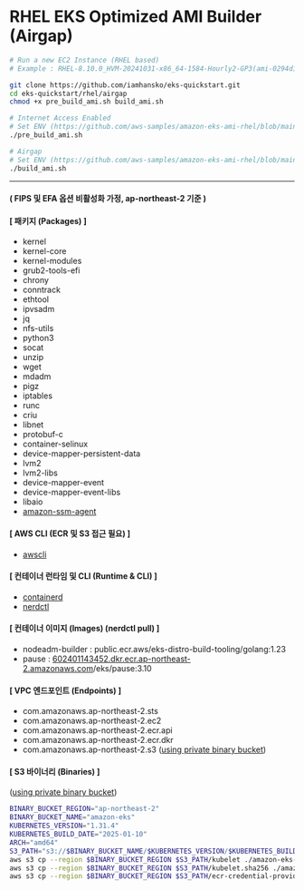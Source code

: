 # RHEL EKS Optimized AMI Builder (Airgap)

```bash
# Run a new EC2 Instance (RHEL based)
# Example : RHEL-8.10.0_HVM-20241031-x86_64-1584-Hourly2-GP3(ami-0294d1c0c9cd9d77c)

git clone https://github.com/iamhansko/eks-quickstart.git
cd eks-quickstart/rhel/airgap
chmod +x pre_build_ami.sh build_ami.sh

# Internet Access Enabled
# Set ENV (https://github.com/aws-samples/amazon-eks-ami-rhel/blob/main/doc/usage/rhel.md)
./pre_build_ami.sh

# Airgap
# Set ENV (https://github.com/aws-samples/amazon-eks-ami-rhel/blob/main/doc/usage/rhel.md)
./build_ami.sh
```
---
#### ( FIPS 및 EFA 옵션 비활성화 가정, ap-northeast-2 기준 )
#### [ 패키지 (Packages) ]
- kernel
- kernel-core
- kernel-modules
- grub2-tools-efi
- chrony
- conntrack
- ethtool
- ipvsadm
- jq
- nfs-utils
- python3
- socat
- unzip
- wget
- mdadm
- pigz
- iptables
- runc
- criu
- libnet
- protobuf-c
- container-selinux
- device-mapper-persistent-data
- lvm2
- lvm2-libs
- device-mapper-event
- device-mapper-event-libs
- libaio
- [amazon-ssm-agent](https://docs.aws.amazon.com/ko_kr/systems-manager/latest/userguide/agent-install-rhel.html)

#### [ AWS CLI (ECR 및 S3 접근 필요) ]
- [awscli](https://docs.aws.amazon.com/cli/latest/userguide/getting-started-install.html)

#### [ 컨테이너 런타임 및 CLI (Runtime & CLI) ]
- [containerd](https://github.com/containerd/containerd/releases)
- [nerdctl](https://github.com/containerd/nerdctl/releases)

#### [ 컨테이너 이미지 (Images) (nerdctl pull) ]
- nodeadm-builder : public.ecr.aws/eks-distro-build-tooling/golang:1.23
- pause : [602401143452.dkr.ecr.ap-northeast-2.amazonaws.com](https://docs.aws.amazon.com/ko_kr/eks/latest/userguide/add-ons-images.html)/eks/pause:3.10

#### [ VPC 엔드포인트 (Endpoints) ]
- com.amazonaws.ap-northeast-2.sts
- com.amazonaws.ap-northeast-2.ec2
- com.amazonaws.ap-northeast-2.ecr.api
- com.amazonaws.ap-northeast-2.ecr.dkr
- com.amazonaws.ap-northeast-2.s3 ([using private binary bucket](https://github.com/aws-samples/amazon-eks-ami-rhel/blob/main/doc/usage/overview.md#providing-your-own))

#### [ S3 바이너리 (Binaries) ]
([using private binary bucket](https://github.com/aws-samples/amazon-eks-ami-rhel/blob/main/doc/usage/overview.md#providing-your-own))
```bash
BINARY_BUCKET_REGION="ap-northeast-2"
BINARY_BUCKET_NAME="amazon-eks"
KUBERNETES_VERSION="1.31.4"
KUBERNETES_BUILD_DATE="2025-01-10"
ARCH="amd64"
S3_PATH="s3://$BINARY_BUCKET_NAME/$KUBERNETES_VERSION/$KUBERNETES_BUILD_DATE/bin/linux/$ARCH"
aws s3 cp --region $BINARY_BUCKET_REGION $S3_PATH/kubelet ./amazon-eks-ami-rhel
aws s3 cp --region $BINARY_BUCKET_REGION $S3_PATH/kubelet.sha256 ./amazon-eks-ami-rhel
aws s3 cp --region $BINARY_BUCKET_REGION $S3_PATH/ecr-credential-provider ./amazon-eks-ami-rhel
```